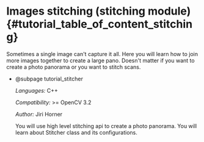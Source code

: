 Images stitching (stitching module) {#tutorial_table_of_content_stitching}
===================================

Sometimes a single image can't capture it all. Here you will learn how to join
more images together to create a large pano. Doesn't matter if you want to
create a photo panorama or you want to stitch scans.

-   @subpage tutorial_stitcher

    *Languages:* C++

    *Compatibility:* \>= OpenCV 3.2

    *Author:* Jiri Horner

    You will use high level stitching api to create a photo panorama. You will
    learn about Stitcher class and its configurations.
